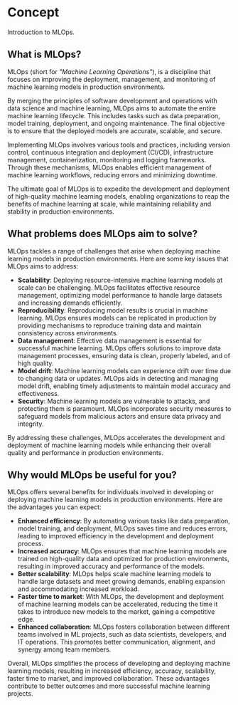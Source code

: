 # Concept

Introduction to MLOps.

## What is MLOps?

MLOps (short for _"Machine Learning Operations"_), is a discipline that focuses
on improving the deployment, management, and monitoring of machine learning
models in production environments.

By merging the principles of software development and operations with data
science and machine learning, MLOps aims to automate the entire machine learning
lifecycle. This includes tasks such as data preparation, model training,
deployment, and ongoing maintenance. The final objective is to ensure that the
deployed models are accurate, scalable, and secure.

Implementing MLOps involves various tools and practices, including version
control, continuous integration and deployment (CI/CD), infrastructure
management, containerization, monitoring and logging frameworks. Through these
mechanisms, MLOps enables efficient management of machine learning workflows,
reducing errors and minimizing downtime.

The ultimate goal of MLOps is to expedite the development and deployment of
high-quality machine learning models, enabling organizations to reap the
benefits of machine learning at scale, while maintaining reliability and
stability in production environments.

<!-- TODO: Add the illustration of the "MLOPs loop" here? -->

## What problems does MLOps aim to solve?

MLOps tackles a range of challenges that arise when deploying machine learning
models in production environments. Here are some key issues that MLOps aims to
address:

- **Scalability**: Deploying resource-intensive machine learning models at scale
  can be challenging. MLOps facilitates effective resource management, optimizing
  model performance to handle large datasets and increasing demands efficiently.
- **Reproducibility**: Reproducing model results is crucial in machine learning.
  MLOps ensures models can be replicated in production by providing mechanisms to
  reproduce training data and maintain consistency across environments.
- **Data management**: Effective data management is essential for successful
  machine learning. MLOps offers solutions to improve data management processes,
  ensuring data is clean, properly labeled, and of high quality.
- **Model drift**: Machine learning models can experience drift over time due to
  changing data or updates. MLOps aids in detecting and managing model drift,
  enabling timely adjustments to maintain model accuracy and effectiveness.
- **Security**: Machine learning models are vulnerable to attacks, and
  protecting them is paramount. MLOps incorporates security measures to safeguard
  models from malicious actors and ensure data privacy and integrity.

<!-- TODO: We don't speak much about security in the current guide, is that
right? It is covered in the PR reviews and such I guess? -->

<!-- TODO: Should we add the challenge "Monitoring in production" here? -->

By addressing these challenges, MLOps accelerates the development and deployment
of machine learning models while enhancing their overall quality and performance
in production environments.

<!-- TODO: Add an illustration to display the different challenges by bricks?
-->

## Why would MLOps be useful for you?

MLOps offers several benefits for individuals involved in developing or
deploying machine learning models in production environments. Here are the
advantages you can expect:

- **Enhanced efficiency**: By automating various tasks like data preparation,
  model training, and deployment, MLOps saves time and reduces errors, leading to
  improved efficiency in the development and deployment process.
- **Increased accuracy**: MLOps ensures that machine learning models are trained
  on high-quality data and optimized for production environments, resulting in
  improved accuracy and performance of the models.
- **Better scalability**: MLOps helps scale machine learning models to handle
  large datasets and meet growing demands, enabling expansion and accommodating
  increased workload.
- **Faster time to market**: With MLOps, the development and deployment of
  machine learning models can be accelerated, reducing the time it takes to
  introduce new models to the market, gaining a competitive edge.
- **Enhanced collaboration**: MLOps fosters collaboration between different
  teams involved in ML projects, such as data scientists, developers, and IT
  operations. This promotes better communication, alignment, and synergy among
  team members.

Overall, MLOps simplifies the process of developing and deploying machine
learning models, resulting in increased efficiency, accuracy, scalability,
faster time to market, and improved collaboration. These advantages contribute
to better outcomes and more successful machine learning projects.

<!-- TODO: Add an illustration to display the different advantages by bricks?
-->
